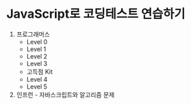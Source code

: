 # JavaScript로 코딩테스트 연습하기

1. 프로그래머스
   - Level 0
   - Level 1
   - Level 2
   - Level 3
   - 고득점 Kit
   - Level 4
   - Level 5
2. 인프런 - 자바스크립트와 알고리즘 문제
